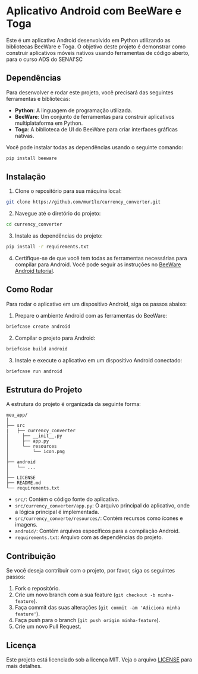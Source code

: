 # Aplicativo Android com BeeWare e Toga

Este é um aplicativo Android desenvolvido em Python utilizando as bibliotecas BeeWare e Toga. O objetivo deste projeto é demonstrar como construir aplicativos móveis nativos usando ferramentas de código aberto, para o curso ADS do SENAI'SC

## Dependências

Para desenvolver e rodar este projeto, você precisará das seguintes ferramentas e bibliotecas:

- **Python**: A linguagem de programação utilizada.
- **BeeWare**: Um conjunto de ferramentas para construir aplicativos multiplataforma em Python.
- **Toga**: A biblioteca de UI do BeeWare para criar interfaces gráficas nativas.

Você pode instalar todas as dependências usando o seguinte comando:

```bash
pip install beeware
```

## Instalação

1. Clone o repositório para sua máquina local:

```bash
git clone https://github.com/mur1lo/currency_converter.git
```

2. Navegue até o diretório do projeto:

```bash
cd currency_converter
```

3. Instale as dependências do projeto:

```bash
pip install -r requirements.txt
```

4. Certifique-se de que você tem todas as ferramentas necessárias para compilar para Android. Você pode seguir as instruções no [BeeWare Android tutorial](https://docs.beeware.org/en/latest/tutorial/tutorial-5/android.html).

## Como Rodar

Para rodar o aplicativo em um dispositivo Android, siga os passos abaixo:

1. Prepare o ambiente Android com as ferramentas do BeeWare:

```bash
briefcase create android
```

2. Compilar o projeto para Android:

```bash
briefcase build android
```

3. Instale e execute o aplicativo em um dispositivo Android conectado:

```bash
briefcase run android
```

## Estrutura do Projeto

A estrutura do projeto é organizada da seguinte forma:

```
meu_app/
│
├── src
|   ├── currency_converter
│     ├── __init__.py
│     ├── app.py
│     └── resources
│         └── icon.png
│
├── android
│   └── ...
│
├── LICENSE
├── README.md
└── requirements.txt
```

- `src/`: Contém o código fonte do aplicativo.
- `src/currency_converter/app.py`: O arquivo principal do aplicativo, onde a lógica principal é implementada.
- `src/currency_converte/resources/`: Contém recursos como ícones e imagens.
- `android/`: Contém arquivos específicos para a compilação Android.
- `requirements.txt`: Arquivo com as dependências do projeto.

## Contribuição

Se você deseja contribuir com o projeto, por favor, siga os seguintes passos:

1. Fork o repositório.
2. Crie um novo branch com a sua feature (`git checkout -b minha-feature`).
3. Faça commit das suas alterações (`git commit -am 'Adiciona minha feature'`).
4. Faça push para o branch (`git push origin minha-feature`).
5. Crie um novo Pull Request.

## Licença

Este projeto está licenciado sob a licença MIT. Veja o arquivo [LICENSE](LICENSE) para mais detalhes.
